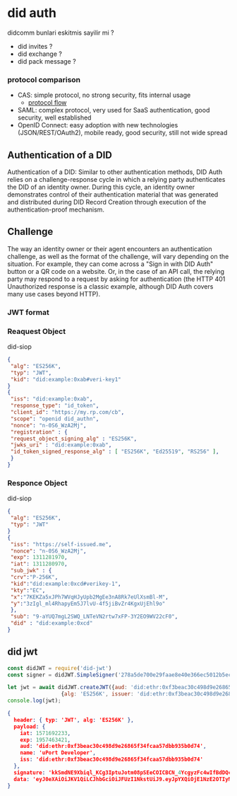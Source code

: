 # did auth

didcomm bunlari eskitmis sayilir mi ?
- did invites ?
- did exchange ?
- did pack message ?

### protocol comparison
- CAS: simple protocol, no strong security, fits internal
usage
    - [protocol flow](https://apereo.github.io/cas/4.2.x/images/cas_flow_diagram.png)
- SAML: complex protocol, very used for SaaS
authentication, good security, well established
- OpenID Connect: easy adoption with new technologies
(JSON/REST/OAuth2), mobile ready, good security, still
not wide spread


## Authentication of a DID

Authentication of a DID: Similar to other authentication methods, DID Auth relies on a challenge-response cycle in which a relying party authenticates the DID of an identity owner. During this cycle, an identity owner demonstrates control of their authentication material that was generated and distributed during DID Record Creation through execution of the authentication-proof mechanism.

## Challenge
The way an identity owner or their agent encounters an authentication challenge, as well as the format of the challenge, will vary depending on the situation. For example, they can come across a "Sign in with DID Auth" button or a QR code on a website. Or, in the case of an API call, the relying party may respond to a request by asking for authentication (the HTTP 401 Unauthorized response is a classic example, although DID Auth covers many use cases beyond HTTP).


### JWT format

### Reaquest Object 
did-siop
```json
{
 "alg": "ES256K",
 "typ": "JWT",
 "kid": "did:example:0xab#veri-key1"
}
{
 "iss": "did:example:0xab",
 "response_type": "id_token",
 "client_id": "https://my.rp.com/cb",
 "scope": "openid did_authn",
 "nonce": "n-0S6_WzA2Mj",
 "registration" : {
 "request_object_signing_alg" : "ES256K",
 "jwks_uri" : "did:example:0xab",
 "id_token_signed_response_alg" : [ "ES256K", "Ed25519", "RS256" ],
 }
}
```


### Responce Object 
did-siop
```json
{
 "alg": "ES256K",
 "typ": "JWT"
}
{
 "iss": "https://self-issued.me",
 "nonce": "n-0S6_WzA2Mj",
 "exp": 1311281970,
 "iat": 1311280970,
 "sub_jwk" : {
 "crv":"P-256K",
 "kid":"did:example:0xcd#verikey-1",
 "kty":"EC",
 "x":"7KEKZa5xJPh7WVqHJyUpb2MgEe3nA8Rk7eUlXsmBl-M",
 "y":"3zIgl_ml4RhapyEm5J7lvU-4f5jiBvZr4KgxUjEhl9o"
 },
 "sub": "9-aYUQ7mgL2SWQ_LNTeVN2rtw7xFP-3Y2EO9WV22cF0",
 "did" : "did:example:0xcd"
}
```


## did jwt

```javascript
const didJWT = require('did-jwt')
const signer = didJWT.SimpleSigner('278a5de700e29faae8e40e366ec5012b5ec63d36ec77e8a2417154cc1d25383f');

let jwt = await didJWT.createJWT({aud: 'did:ethr:0xf3beac30c498d9e26865f34fcaa57dbb935b0d74', exp: 1957463421, name: 'uPort Developer'},
                 {alg: 'ES256K', issuer: 'did:ethr:0xf3beac30c498d9e26865f34fcaa57dbb935b0d74', signer})
console.log(jwt);
```

```json
{
  header: { typ: 'JWT', alg: 'ES256K' },
  payload: {
    iat: 1571692233,
    exp: 1957463421,
    aud: 'did:ethr:0xf3beac30c498d9e26865f34fcaa57dbb935b0d74',
    name: 'uPort Developer',
    iss: 'did:ethr:0xf3beac30c498d9e26865f34fcaa57dbb935b0d74'
  },
  signature: 'kkSmdNE9Xbiql_KCg3IptuJotm08pSEeCOICBCN_4YcgyzFc4wIfBdDQcz76eE-z7xUR3IBb6-r-lRfSJcHMiAA',
  data: 'eyJ0eXAiOiJKV1QiLCJhbGciOiJFUzI1NkstUiJ9.eyJpYXQiOjE1NzE2OTIyMzMsImV4cCI6MTk1NzQ2MzQyMSwiYXVkIjoiZGlkOmV0aHI6MHhmM2JlYWMzMGM0OThkOWUyNjg2NWYzNGZjYWE1N2RiYjkzNWIwZDc0IiwibmFtZSI6InVQb3J0IERldmVsb3BlciIsImlzcyI6ImRpZDpldGhyOjB4ZjNiZWFjMzBjNDk4ZDllMjY4NjVmMzRmY2FhNTdkYmI5MzViMGQ3NCJ9'
}
```
